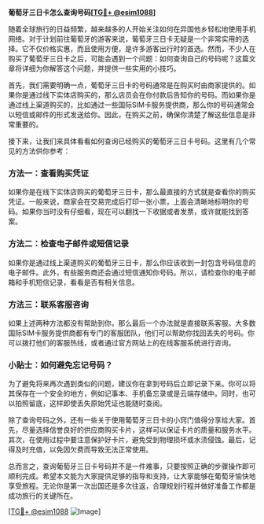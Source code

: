 **葡萄牙三日卡怎么查询号码[[TG💪+ @esim1088](https://t.me/s/esim1088)]**

随着全球旅行的日益频繁，越来越多的人开始关注如何在异国他乡轻松地使用手机网络。对于计划前往葡萄牙的游客来说，葡萄牙三日卡无疑是一个非常实用的选择。它不仅价格实惠，而且使用方便，是许多游客出行时的首选。然而，不少人在购买了葡萄牙三日卡之后，可能会遇到一个问题：如何查询自己的号码呢？这篇文章将详细为你解答这个问题，并提供一些实用的小技巧。

首先，我们需要明确一点，葡萄牙三日卡的号码通常是在购买时由商家提供的。如果你是通过线下实体店购买的，那么店员会在你付款后告知你的号码。而如果你是通过线上渠道购买的，比如通过一些国际SIM卡服务提供商，那么你的号码通常会以短信或邮件的形式发送给你。因此，在购买之前，确保你清楚了解这些信息是非常重要的。

接下来，让我们来具体看看如何查询已经购买的葡萄牙三日卡号码。这里有几个常见的方法供你参考：

### 方法一：查看购买凭证

如果你是在线下实体店购买的葡萄牙三日卡，那么最直接的方式就是查看你的购买凭证。一般来说，商家会在交易完成后打印一张小票，上面会清晰地标明你的号码。如果你当时没有仔细看，现在可以翻找一下收据或者发票，或许就能找到答案。

### 方法二：检查电子邮件或短信记录

如果你是通过线上渠道购买的葡萄牙三日卡，那么你应该收到一封包含号码信息的电子邮件。此外，有些服务商还会通过短信通知你号码。所以，请检查你的电子邮箱和手机短信记录，看看是否有相关信息。

### 方法三：联系客服咨询

如果上述两种方法都没有帮助到你，那么最后一个办法就是直接联系客服。大多数国际SIM卡服务提供商都有专门的客服团队，他们可以帮助你找回丢失的号码。你可以拨打他们的客服热线，或者通过官方网站上的在线客服系统进行咨询。

### 小贴士：如何避免忘记号码？

为了避免将来再次遇到类似的问题，建议你在拿到号码后立即记录下来。你可以将其保存在一个安全的地方，例如记事本、手机备忘录或是云端存储中。同时，也可以拍照留底，这样即使丢失原始凭证也能随时查阅。

除了查询号码之外，还有一些关于使用葡萄牙三日卡的小窍门值得分享给大家。首先，尽量选择信誉良好的供应商购买卡片，这样可以保证卡片的质量和服务水平。其次，在使用过程中要注意保护好卡片，避免受到物理损坏或水渍侵蚀。最后，记得及时充值，以免因欠费而导致无法正常使用。

总而言之，查询葡萄牙三日卡号码并不是一件难事，只要按照正确的步骤操作即可顺利完成。希望本文能为大家提供足够的指导和支持，让大家能够在葡萄牙愉快地享受旅程。无论你是第一次出国还是多次往返，合理规划行程并做好准备工作都是成功旅行的关键所在。

[[TG💪+ @esim1088](https://t.me/s/esim1088) ![Image](https://i.postimg.cc/4NQfJmqS/Snipaste-2025-05-13-00-14-12.png)]